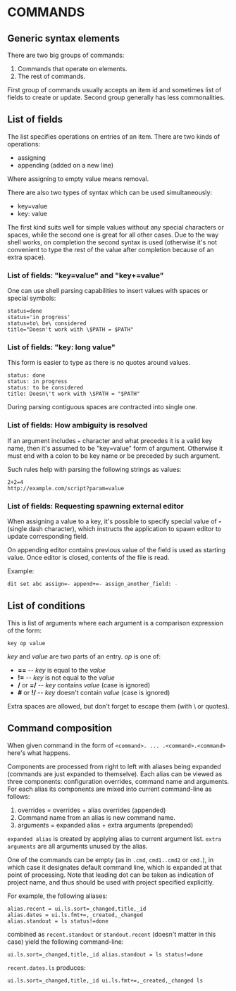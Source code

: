 COMMANDS
========

Generic syntax elements
-----------------------

There are two big groups of commands:

1. Commands that operate on elements.
2. The rest of commands.

First group of commands usually accepts an item id and sometimes list of
fields to create or update.  Second group generally has less commonalities.

List of fields
--------------

The list specifies operations on entries of an item.  There are two kinds of
operations:

 - assigning
 - appending (added on a new line)

Where assigning to empty value means removal.

There are also two types of syntax which can be used simultaneously:

 - key=value
 - key: value

The first kind suits well for simple values without any special characters or
spaces, while the second one is great for all other cases.  Due to the way shell
works, on completion the second syntax is used (otherwise it's not convenient to
type the rest of the value after completion because of an extra space).

### List of fields: "key=value" and "key+=value" ###

One can use shell parsing capabilities to insert values with spaces or special
symbols:

```
status=done
status='in progress'
status=to\ be\ considered
title="Doesn't work with \$PATH = $PATH"
```

### List of fields: "key: long value" ###

This form is easier to type as there is no quotes around values.

```
status: done
status: in progress
status: to be considered
title: Doesn\'t work with \$PATH = "$PATH"
```

During parsing contiguous spaces are contracted into single one.

### List of fields: How ambiguity is resolved ###

If an argument includes `=` character and what precedes it is a valid key name,
then it's assumed to be "key=value" form of argument.  Otherwise it must end
with a colon to be key name or be preceded by such argument.

Such rules help with parsing the following strings as values:

```
2+2=4
http://example.com/script?param=value
```

### List of fields: Requesting spawning external editor ###

When assigning a value to a key, it's possible to specify special value of
**-** (single dash character), which instructs the application to spawn editor
to update corresponding field.

On appending editor contains previous value of the field is used as starting
value.  Once editor is closed, contents of the file is read.

Example:

```bash
dit set abc assign=- append+=- assign_another_field: -
```

List of conditions
------------------

This is list of arguments where each argument is a comparison expression of the
form:

```
key op value
```

*key* and *value* are two parts of an entry. *op* is one of:

 * **==** -- *key* is equal to the *value*
 * **!=** -- *key* is not equal to the *value*
 * **/** or **=/** -- *key* contains *value* (case is ignored)
 * **#** or **!/** -- *key* doesn't contain *value* (case is ignored)

Extra spaces are allowed, but don't forget to escape them (with \\ or quotes).

Command composition
-------------------

When given command in the form of `<command>. ... .<command>.<command>` here's
what happens.

Components are processed from right to left with aliases being expanded
(commands are just expanded to themselve).  Each alias can be viewed as three
components: configuration overrides, command name and arguments.  For each alias
its components are mixed into current command-line as follows:

 1. overrides = overrides + alias overrides          (appended)
 2. Command name from an alias is new command name.
 3. arguments = expanded alias + extra arguments     (prepended)

`expanded alias` is created by applying alias to current argument list.
`extra arguments` are all arguments unused by the alias.

One of the commands can be empty (as in `.cmd`, `cmd1..cmd2` or `cmd.`), in
which case it designates default command line, which is expanded at that point
of processing.  Note that leading dot can be taken as indication of project name,
and thus should be used with project specified explicitly.

For example, the following aliases:

```
alias.recent = ui.ls.sort=_changed,title,_id
alias.dates = ui.ls.fmt+=,_created,_changed
alias.standout = ls status!=done
```

combined as `recent.standout` or `standout.recent` (doesn't matter in this case)
yield the following command-line:

```
ui.ls.sort=_changed,title,_id alias.standout = ls status!=done
```

`recent.dates.ls` produces:

```
ui.ls.sort=_changed,title,_id ui.ls.fmt+=,_created,_changed ls
```
